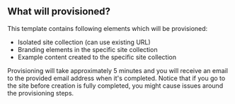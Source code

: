 ## What will provisioned?

This template contains following elements which will be provisioned:

- Isolated site collection (can use existing URL)
- Branding elements in the specific site collection
- Example content created to the specific site collection

Provisioning will take approximately 5 minutes and you will receive an email to the provided email address when it's completed. Notice that if you go to the site before creation is fully completed, you might cause issues around the provisioning steps.
